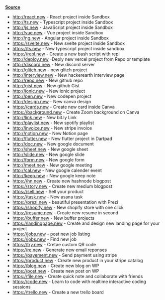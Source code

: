 [**Source**](https://dev.to/programmerlist/50-shortcut-links-for-developers-productivity-19pm)

- http://react.new - React project inside Sandbox
- http://ts.new - Typescript project inside Sandbox
- http://js.new - JavaScript project inside Sandbox
- http://vue.new - Vue project inside Sandbox
- http://ng.new - Angular project inside Sandbox
- https://svelte.new - New svelte project inside Sandbox
- https://ts.new - New typescript project inside sandbox
- https://repl.new - Create a new bash script with repl
- http://deploy.new -Deply new vercel project from Repo or template
- http://discord.new - New discord server
- http://glitch.new - new glitch project
- http://interview.new - New hackerearth interview page
- http://repo.new - New github repo
- http://gist.new - New github Gist
- http://ionic.new - New ionic project
- http://pen.new - New codepen project
- http://design.new - New canva design
- https://cards.new - Create new card inside Canva
- https://background.new - Create Zoom background on Canva
- http://link.new - New bit.ly Link
- http://playlist.new - New spotify playlist
- http://invoice.new - New stripe invoice
- http://notion.new - New Notion page
- http://flutter.new - New flutter project in Dartpad
- http://doc.new - New google document
- http://sheet.new - New google sheet
- http://slide.new - New google slide
- http://form.new - New google form
- http://meet.new - New google meeting
- http://cal.new - New google calender event
- http://keep.new - New google keep note
- https://hn.new - Create new hashnode blogpost
- https://story.new - Create new medium blogpost
- https://sell.new - Sell your product
- https://task.new - New asana task
- https://prezi.new - beautiful presentation with Prezi
- https://shopify.new - New shopify store with one click
- https://resume.new - Create new resume in second
- https://buffer.new - New buffer projects
- https://landingpage.new - Create and design new landing page for your project
- https://jobs.new - post new job listing
- https://jobs.new - Find new job
- https://try.new - Cretae custom QR code
- https://re.new - Generate new email reponses
- https://payement.new - Send payment using stripe
- https://product.new - Create new product in your stripe catalog
- https://blog.new - Create new blog on WP
- https://post.new - Create new post on WP
- https://file.new - Create quick note and collaborate with friends
- https://code.new - Learn to code with realtime interactive coding sessions
- https://trello.new - Create a new trello board

